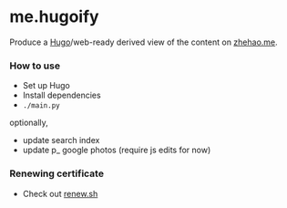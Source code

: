 # me.hugoify

Produce a [Hugo](https://gohugo.io)/web-ready derived view of the content on [zhehao.me](https://github.com/zhehaowang/zhehao.me).

### How to use

* Set up Hugo
* Install dependencies
* `./main.py`

optionally,
* update search index
* update p_ google photos (require js edits for now)

### Renewing certificate

* Check out [renew.sh](src/renew.sh)
